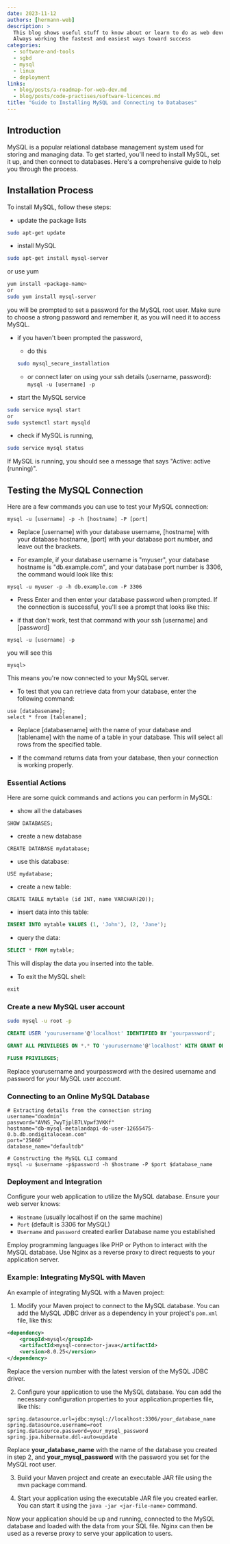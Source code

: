 ```yaml
---
date: 2023-11-12
authors: [hermann-web]
description: >
  This blog shows useful stuff to know about or learn to do as web developer or data scientist/engineer
  Always working the fastest and easiest ways toward success
categories:
  - software-and-tools
  - sgbd
  - mysql
  - linux
  - deployment
links:
  - blog/posts/a-roadmap-for-web-dev.md
  - blog/posts/code-practises/software-licences.md
title: "Guide to Installing MySQL and Connecting to Databases"
---
```



## Introduction

MySQL is a popular relational database management system used for storing and managing data. To get started, you'll need to install MySQL, set it up, and then connect to databases. Here's a comprehensive guide to help you through the process.

## Installation Process

To install MySQL, follow these steps:

- update the package lists
```bash
sudo apt-get update
```

- install MySQL
```bash
sudo apt-get install mysql-server
```

<!-- more -->

or use yum
```bash
yum install <package-name>
or 
sudo yum install mysql-server
```
you will be prompted to set a password for the MySQL root user. Make sure to choose a strong password and remember it, as you will need it to access MySQL.

- if you haven't been prompted the password,
    - do this
    ```bash
    sudo mysql_secure_installation
    ```
    - or connect later on using your ssh details (username, password): ```mysql -u [username] -p```

- start the MySQL service
```bash
sudo service mysql start
or
sudo systemctl start mysqld
```

- check if MySQL is running,
```bash
sudo service mysql status
```
If MySQL is running, you should see a message that says "Active: active (running)".


## Testing the MySQL Connection
Here are a few commands you can use to test your MySQL connection:

```shell
mysql -u [username] -p -h [hostname] -P [port]
```
- Replace [username] with your database username, [hostname] with your database hostname, [port] with your database port number, and leave out the brackets.

- For example, if your database username is "myuser", your database hostname is "db.example.com", and your database port number is 3306, the command would look like this:

```shell
mysql -u myuser -p -h db.example.com -P 3306
```

- Press Enter and then enter your database password when prompted. If the connection is successful, you'll see a prompt that looks like this:

- if that don't work, test that command with your ssh [username] and [password]
```shell
mysql -u [username] -p
```
you will see this
```shell
mysql>
```
This means you're now connected to your MySQL server.

- To test that you can retrieve data from your database, enter the following command:

```shell
use [databasename];
select * from [tablename];
```

- Replace [databasename] with the name of your database and [tablename] with the name of a table in your database. This will select all rows from the specified table.

- If the command returns data from your database, then your connection is working properly.

### Essential Actions

Here are some quick commands and actions you can perform in MySQL:

- show all the databases
```shell
SHOW DATABASES;
```

- create a new database
```shell
CREATE DATABASE mydatabase;
```

- use this database:
```shell
USE mydatabase;
```

- create a new table:
```shell
CREATE TABLE mytable (id INT, name VARCHAR(20));
```

- insert data into this table:
```sql
INSERT INTO mytable VALUES (1, 'John'), (2, 'Jane');
```

- query the data:
```sql
SELECT * FROM mytable;
```
This will display the data you inserted into the table.

- To exit the MySQL shell:
```sql
exit
```

### Create a new MySQL user account
```bash
sudo mysql -u root -p
```
```sql
CREATE USER 'yourusername'@'localhost' IDENTIFIED BY 'yourpassword';

GRANT ALL PRIVILEGES ON *.* TO 'yourusername'@'localhost' WITH GRANT OPTION;

FLUSH PRIVILEGES;
```
Replace yourusername and yourpassword with the desired username and password for your MySQL user account.


### Connecting to an Online MySQL Database
```
# Extracting details from the connection string
username="doadmin"
password="AVNS_7wyTjplB7LVpwf3VKKf"
hostname="db-mysql-metalandapi-do-user-12655475-0.b.db.ondigitalocean.com"
port="25060"
database_name="defaultdb"

# Constructing the MySQL CLI command
mysql -u $username -p$password -h $hostname -P $port $database_name
```


### Deployment and Integration

Configure your web application to utilize the MySQL database. Ensure your web server knows:

- `Hostname` (usually localhost if on the same machine)
- `Port` (default is 3306 for MySQL)
- `Username` and `password` created earlier
Database name you established

Employ programming languages like PHP or Python to interact with the MySQL database. Use Nginx as a reverse proxy to direct requests to your application server.

### Example: Integrating MySQL with Maven

An example of integrating MySQL with a Maven project:

1. Modify your Maven project to connect to the MySQL database. You can add the MySQL JDBC driver as a dependency in your project's `pom.xml` file, like this:

```xml
<dependency>
    <groupId>mysql</groupId>
    <artifactId>mysql-connector-java</artifactId>
    <version>8.0.25</version>
</dependency>
```
Replace the version number with the latest version of the MySQL JDBC driver.

2. Configure your application to use the MySQL database. You can add the necessary configuration properties to your application.properties file, like this:

```properties
spring.datasource.url=jdbc:mysql://localhost:3306/your_database_name
spring.datasource.username=root
spring.datasource.password=your_mysql_password
spring.jpa.hibernate.ddl-auto=update
```
Replace **your_database_name** with the name of the database you created in step 2, and **your_mysql_password** with the password you set for the MySQL root user.

3. Build your Maven project and create an executable JAR file using the mvn package command.

4. Start your application using the executable JAR file you created earlier. You can start it using the ```java -jar <jar-file-name>``` command.

Now your application should be up and running, connected to the MySQL database and loaded with the data from your SQL file. Nginx can then be used as a reverse proxy to serve your application to users.

